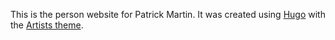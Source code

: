 This is the person website for Patrick Martin. It was created using [Hugo](https://gohugo.io/) with the [Artists theme](https://github.com/digitalcraftsman/hugo-artists-theme).
